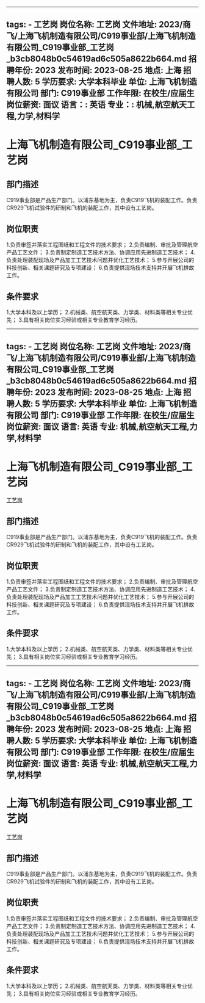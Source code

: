 
---
tags:
    - 工艺岗
岗位名称: 工艺岗
文件地址: 2023/商飞/上海飞机制造有限公司/C919事业部/上海飞机制造有限公司_C919事业部_工艺岗_b3cb8048b0c54619ad6c505a8622b664.md
招聘年份: 2023
发布时间: 2023-08-25
地点: 上海
招聘人数: 5
学历要求: 大学本科毕业
单位: 上海飞机制造有限公司
部门: C919事业部
工作年限: 在校生/应届生
岗位薪资: 面议
语言：: 英语
专业：: 机械,航空航天工程,力学,材料学
---

# 上海飞机制造有限公司_C919事业部_工艺岗

## 部门描述

C919事业部是产品生产部门。以浦东基地为主，负责C919飞机的装配工作。负责CR929飞机试验件的研制和飞机的装配工作，其中设有工艺岗。

## 岗位职责

1.负责审签并落实工程图纸和工程文件的技术要求；
 2.负责编制、审批及管理航空产品工艺文件；
 3.负责制定制造工艺技术方法、协调应用先进制造工艺技术；
 4.负责处理装配现场及产品加工工艺技术问题并优化工艺技术；
 5.参与开展公司的科技创新、相关课题研究及专项建设；
 6.负责提供现场技术支持并开展飞机排故工作。

 ## 条件要求

1.大学本科及以上学历；
 2.机械类、航空航天类、力学类、材料类等相关专业优先；
 3.具有相关岗位实习经验或相关专业教育学习经历。

---
tags:
    - 工艺岗
岗位名称: 工艺岗
文件地址: 2023/商飞/上海飞机制造有限公司/C919事业部/上海飞机制造有限公司_C919事业部_工艺岗_b3cb8048b0c54619ad6c505a8622b664.md
招聘年份: 2023
发布时间: 2023-08-25
地点: 上海
招聘人数: 5
学历要求: 大学本科毕业
单位: 上海飞机制造有限公司
部门: C919事业部
工作年限: 在校生/应届生
岗位薪资: 面议
语言: 英语
专业: 机械,航空航天工程,力学,材料学
---

# 上海飞机制造有限公司_C919事业部_工艺岗

[工艺岗](http://zhaopin.comac.cc/zp/ct/out/position/positionDetail?planid=b3cb8048b0c54619ad6c505a8622b664)

## 部门描述

C919事业部是产品生产部门。以浦东基地为主，负责C919飞机的装配工作。负责CR929飞机试验件的研制和飞机的装配工作，其中设有工艺岗。

## 岗位职责

1.负责审签并落实工程图纸和工程文件的技术要求；
 2.负责编制、审批及管理航空产品工艺文件；
 3.负责制定制造工艺技术方法、协调应用先进制造工艺技术；
 4.负责处理装配现场及产品加工工艺技术问题并优化工艺技术；
 5.参与开展公司的科技创新、相关课题研究及专项建设；
 6.负责提供现场技术支持并开展飞机排故工作。

 ## 条件要求

1.大学本科及以上学历；
 2.机械类、航空航天类、力学类、材料类等相关专业优先；
 3.具有相关岗位实习经验或相关专业教育学习经历。

---
tags:
    - 工艺岗
岗位名称: 工艺岗
文件地址: 2023/商飞/上海飞机制造有限公司/C919事业部/上海飞机制造有限公司_C919事业部_工艺岗_b3cb8048b0c54619ad6c505a8622b664.md
招聘年份: 2023
发布时间: 2023-08-25
地点: 上海
招聘人数: 5
学历要求: 大学本科毕业
单位: 上海飞机制造有限公司
部门: C919事业部
工作年限: 在校生/应届生
岗位薪资: 面议
语言: 英语
专业: 机械,航空航天工程,力学,材料学
---

# 上海飞机制造有限公司_C919事业部_工艺岗

[工艺岗](http://zhaopin.comac.cc/zp/ct/out/position/positionDetail?planid=b3cb8048b0c54619ad6c505a8622b664)


## 部门描述

C919事业部是产品生产部门。以浦东基地为主，负责C919飞机的装配工作。负责CR929飞机试验件的研制和飞机的装配工作，其中设有工艺岗。

## 岗位职责

1.负责审签并落实工程图纸和工程文件的技术要求；
 2.负责编制、审批及管理航空产品工艺文件；
 3.负责制定制造工艺技术方法、协调应用先进制造工艺技术；
 4.负责处理装配现场及产品加工工艺技术问题并优化工艺技术；
 5.参与开展公司的科技创新、相关课题研究及专项建设；
 6.负责提供现场技术支持并开展飞机排故工作。

 ## 条件要求

1.大学本科及以上学历；
 2.机械类、航空航天类、力学类、材料类等相关专业优先；
 3.具有相关岗位实习经验或相关专业教育学习经历。

